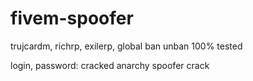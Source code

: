 # fivem-spoofer
trujcardm, richrp, exilerp, global ban unban 100% tested


login, password: cracked
anarchy spoofer crack
